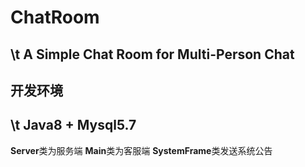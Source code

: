 # ChatRoom
  \t A Simple Chat Room for Multi-Person Chat
----

## 开发环境
  \t **Java8 + Mysql5.7**
----
**Server**类为服务端
**Main**类为客服端
**SystemFrame**类发送系统公告
